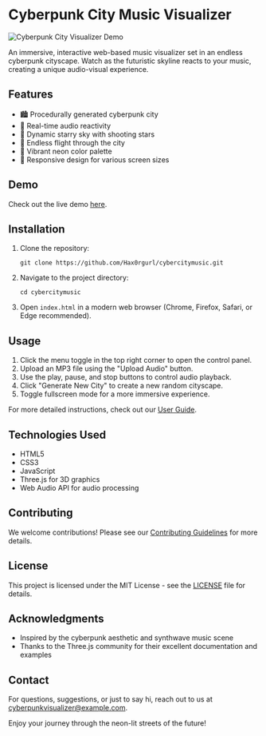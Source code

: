 # Cyberpunk City Music Visualizer

![Cyberpunk City Visualizer Demo](https://example.com/demo.gif)

An immersive, interactive web-based music visualizer set in an endless cyberpunk cityscape. Watch as the futuristic skyline reacts to your music, creating a unique audio-visual experience.

## Features

- 🏙️ Procedurally generated cyberpunk city
- 🎵 Real-time audio reactivity
- 🌠 Dynamic starry sky with shooting stars
- 🚀 Endless flight through the city
- 🎨 Vibrant neon color palette
- 📱 Responsive design for various screen sizes

## Demo

Check out the live demo [here](https://example.com/cyberpunk-city-visualizer-demo).

## Installation

1. Clone the repository:
   ```
   git clone https://github.com/Hax0rgurl/cybercitymusic.git
   ```
2. Navigate to the project directory:
   ```
   cd cybercitymusic
   ```
3. Open `index.html` in a modern web browser (Chrome, Firefox, Safari, or Edge recommended).

## Usage

1. Click the menu toggle in the top right corner to open the control panel.
2. Upload an MP3 file using the "Upload Audio" button.
3. Use the play, pause, and stop buttons to control audio playback.
4. Click "Generate New City" to create a new random cityscape.
5. Toggle fullscreen mode for a more immersive experience.

For more detailed instructions, check out our [User Guide](USER_GUIDE.md).

## Technologies Used

- HTML5
- CSS3
- JavaScript
- Three.js for 3D graphics
- Web Audio API for audio processing

## Contributing

We welcome contributions! Please see our [Contributing Guidelines](CONTRIBUTING.md) for more details.

## License

This project is licensed under the MIT License - see the [LICENSE](LICENSE) file for details.

## Acknowledgments

- Inspired by the cyberpunk aesthetic and synthwave music scene
- Thanks to the Three.js community for their excellent documentation and examples

## Contact

For questions, suggestions, or just to say hi, reach out to us at cyberpunkvisualizer@example.com.

Enjoy your journey through the neon-lit streets of the future!
